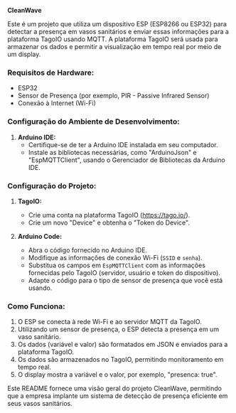 **CleanWave**

Este é um projeto que utiliza um dispositivo ESP (ESP8266 ou ESP32) para detectar a presença em vasos sanitários e enviar essas informações para a plataforma TagoIO usando MQTT. A plataforma TagoIO será usada para armazenar os dados e permitir a visualização em tempo real por meio de um display.

### Requisitos de Hardware:

- ESP32 
- Sensor de Presença (por exemplo, PIR - Passive Infrared Sensor)
- Conexão à Internet (Wi-Fi)

### Configuração do Ambiente de Desenvolvimento:

1. **Arduino IDE:**
   - Certifique-se de ter a Arduino IDE instalada em seu computador.
   - Instale as bibliotecas necessárias, como "ArduinoJson" e "EspMQTTClient", usando o Gerenciador de Bibliotecas da Arduino IDE.

### Configuração do Projeto:

1. **TagoIO:**
   - Crie uma conta na plataforma TagoIO (https://tago.io/).
   - Crie um novo "Device" e obtenha o "Token do Device".

2. **Arduino Code:**
   - Abra o código fornecido no Arduino IDE.
   - Modifique as informações de conexão Wi-Fi (`SSID` e `senha`).
   - Substitua os campos em `EspMQTTClient` com as informações fornecidas pelo TagoIO (servidor, usuário e token do dispositivo).
   - Adapte o código para o tipo de sensor de presença que você está usando.

### Como Funciona:

1. O ESP se conecta à rede Wi-Fi e ao servidor MQTT da TagoIO.
2. Utilizando um sensor de presença, o ESP detecta a presença em um vaso sanitário.
3. Os dados (variável e valor) são formatados em JSON e enviados para a plataforma TagoIO.
4. Os dados são armazenados no TagoIO, permitindo monitoramento em tempo real.
5. O display mostra a variável e o valor, por exemplo, "presenca: true".

Este README fornece uma visão geral do projeto CleanWave, permitindo que a empresa implante um sistema de detecção de presença eficiente em seus vasos sanitários. 
